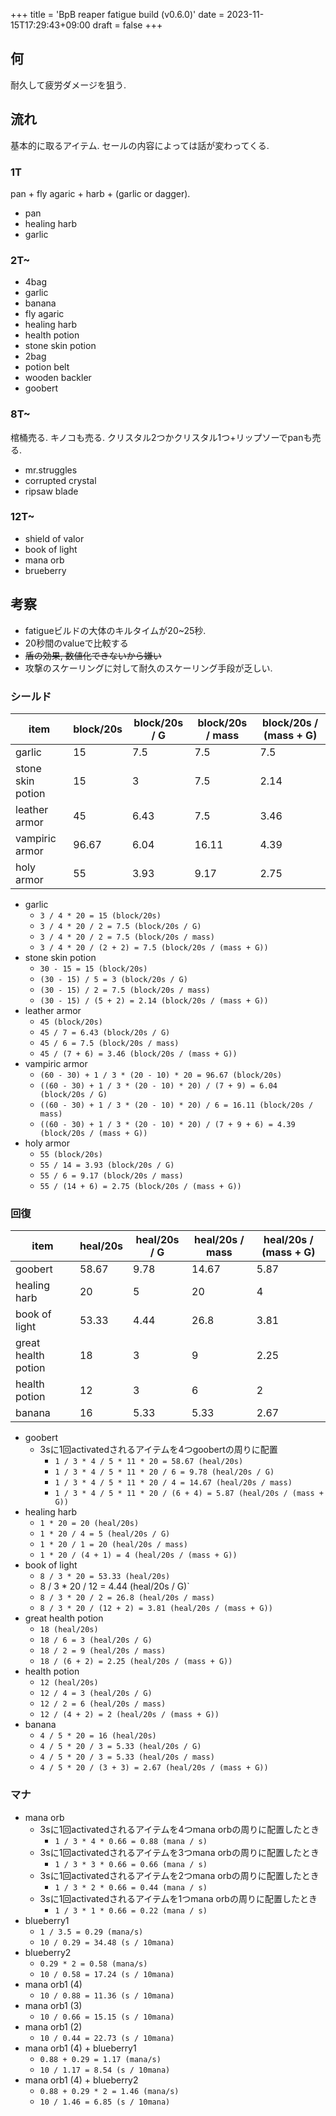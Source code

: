+++
title = 'BpB reaper fatigue build (v0.6.0)'
date = 2023-11-15T17:29:43+09:00
draft = false
+++

## 何

耐久して疲労ダメージを狙う.

## 流れ

基本的に取るアイテム.
セールの内容によっては話が変わってくる.

### 1T

pan + fly agaric + harb + (garlic or dagger).

- pan
- healing harb
- garlic

### 2T~

- 4bag
- garlic
- banana
- fly agaric
- healing harb
- health potion
- stone skin potion
- 2bag
- potion belt
- wooden backler
- goobert

### 8T~

棺桶売る.
キノコも売る.
クリスタル2つかクリスタル1つ+リップソーでpanも売る.

- mr.struggles
- corrupted crystal
- ripsaw blade

### 12T~

- shield of valor
- book of light
- mana orb
- brueberry

## 考察

- fatigueビルドの大体のキルタイムが20~25秒.
- 20秒間のvalueで比較する
- ~~盾の効果, 数値化できないから嫌い~~
- 攻撃のスケーリングに対して耐久のスケーリング手段が乏しい.

### シールド

| item | block/20s | block/20s / G | block/20s / mass | block/20s / (mass + G) |
| --- | --- | --- | --- | --- |
| garlic | 15 | 7.5 | 7.5 | 7.5 |
| stone skin potion | 15 | 3 | 7.5 | 2.14 |
| leather armor | 45 | 6.43 | 7.5 | 3.46 |
| vampiric armor | 96.67 | 6.04 | 16.11 | 4.39 |
| holy armor | 55 | 3.93 | 9.17 | 2.75 |

- garlic
  - `3 / 4 * 20 = 15 (block/20s)`
  - `3 / 4 * 20 / 2 = 7.5 (block/20s / G)`
  - `3 / 4 * 20 / 2 = 7.5 (block/20s / mass)`
  - `3 / 4 * 20 / (2 + 2) = 7.5 (block/20s / (mass + G))`
- stone skin potion
  - `30 - 15 = 15 (block/20s)`
  - `(30 - 15) / 5 = 3 (block/20s / G)`
  - `(30 - 15) / 2 = 7.5 (block/20s / mass)`
  - `(30 - 15) / (5 + 2) = 2.14 (block/20s / (mass + G))`
- leather armor
  - `45 (block/20s)`
  - `45 / 7 = 6.43 (block/20s / G)`
  - `45 / 6 = 7.5 (block/20s / mass)`
  - `45 / (7 + 6) = 3.46 (block/20s / (mass + G))`
- vampiric armor
  - `(60 - 30) + 1 / 3 * (20 - 10) * 20 = 96.67 (block/20s)`
  - `((60 - 30) + 1 / 3 * (20 - 10) * 20) / (7 + 9) = 6.04 (block/20s / G)`
  - `((60 - 30) + 1 / 3 * (20 - 10) * 20) / 6 = 16.11 (block/20s / mass)`
  - `((60 - 30) + 1 / 3 * (20 - 10) * 20) / (7 + 9 + 6) = 4.39 (block/20s / (mass + G))`
- holy armor
  - `55 (block/20s)`
  - `55 / 14 = 3.93 (block/20s / G)`
  - `55 / 6 = 9.17 (block/20s / mass)`
  - `55 / (14 + 6) = 2.75 (block/20s / (mass + G))`

### 回復

| item | heal/20s | heal/20s / G | heal/20s / mass | heal/20s / (mass + G) |
| --- | --- | --- | --- | --- |
| goobert | 58.67 | 9.78 | 14.67 | 5.87 |
| healing harb | 20 | 5 | 20 | 4 |
| book of light | 53.33 | 4.44 | 26.8 | 3.81 |
| great health potion | 18 | 3 | 9 | 2.25 |
| health potion | 12 | 3 | 6 | 2 |
| banana | 16 | 5.33 | 5.33 | 2.67 |

- goobert
  - 3sに1回activatedされるアイテムを4つgoobertの周りに配置
    - `1 / 3 * 4 / 5 * 11 * 20 = 58.67 (heal/20s)`
    - `1 / 3 * 4 / 5 * 11 * 20 / 6 = 9.78 (heal/20s / G)`
    - `1 / 3 * 4 / 5 * 11 * 20 / 4 = 14.67 (heal/20s / mass)`
    - `1 / 3 * 4 / 5 * 11 * 20 / (6 + 4) = 5.87 (heal/20s / (mass + G))`
- healing harb
  - `1 * 20 = 20 (heal/20s)`
  - `1 * 20 / 4 = 5 (heal/20s / G)`
  - `1 * 20 / 1 = 20 (heal/20s / mass)`
  - `1 * 20 / (4 + 1) = 4 (heal/20s / (mass + G))`
- book of light
  - `8 / 3 * 20 = 53.33 (heal/20s)`
  - 8 / 3 * 20 / 12 = 4.44 (heal/20s / G)`
  - `8 / 3 * 20 / 2 = 26.8 (heal/20s / mass)`
  - `8 / 3 * 20 / (12 + 2) = 3.81 (heal/20s / (mass + G))`
- great health potion
  - `18 (heal/20s)`
  - `18 / 6 = 3 (heal/20s / G)`
  - `18 / 2 = 9 (heal/20s / mass)`
  - `18 / (6 + 2) = 2.25 (heal/20s / (mass + G))`
- health potion
  - `12 (heal/20s)`
  - `12 / 4 = 3 (heal/20s / G)`
  - `12 / 2 = 6 (heal/20s / mass)`
  - `12 / (4 + 2) = 2 (heal/20s / (mass + G))`
- banana
  - `4 / 5 * 20 = 16 (heal/20s)`
  - `4 / 5 * 20 / 3 = 5.33 (heal/20s / G)`
  - `4 / 5 * 20 / 3 = 5.33 (heal/20s / mass)`
  - `4 / 5 * 20 / (3 + 3) = 2.67 (heal/20s / (mass + G))`

### マナ

- mana orb
  - 3sに1回activatedされるアイテムを4つmana orbの周りに配置したとき
    - `1 / 3 * 4 * 0.66 = 0.88 (mana / s)`
  - 3sに1回activatedされるアイテムを3つmana orbの周りに配置したとき
    - `1 / 3 * 3 * 0.66 = 0.66 (mana / s)`
  - 3sに1回activatedされるアイテムを2つmana orbの周りに配置したとき
    - `1 / 3 * 2 * 0.66 = 0.44 (mana / s)`
  - 3sに1回activatedされるアイテムを1つmana orbの周りに配置したとき
    - `1 / 3 * 1 * 0.66 = 0.22 (mana / s)`
- blueberry1
  - `1 / 3.5 = 0.29 (mana/s)`
  - `10 / 0.29 = 34.48 (s / 10mana)`
- blueberry2
  - `0.29 * 2 = 0.58 (mana/s)`
  - `10 / 0.58 = 17.24 (s / 10mana)`
- mana orb1 (4)
  - `10 / 0.88 = 11.36 (s / 10mana)`
- mana orb1 (3)
  - `10 / 0.66 = 15.15 (s / 10mana)`
- mana orb1 (2)
  - `10 / 0.44 = 22.73 (s / 10mana)`
- mana orb1 (4) + blueberry1
  - `0.88 + 0.29 = 1.17 (mana/s)`
  - `10 / 1.17 = 8.54 (s / 10mana)`
- mana orb1 (4) + blueberry2
  - `0.88 + 0.29 * 2 = 1.46 (mana/s)`
  - `10 / 1.46 = 6.85 (s / 10mana)`
